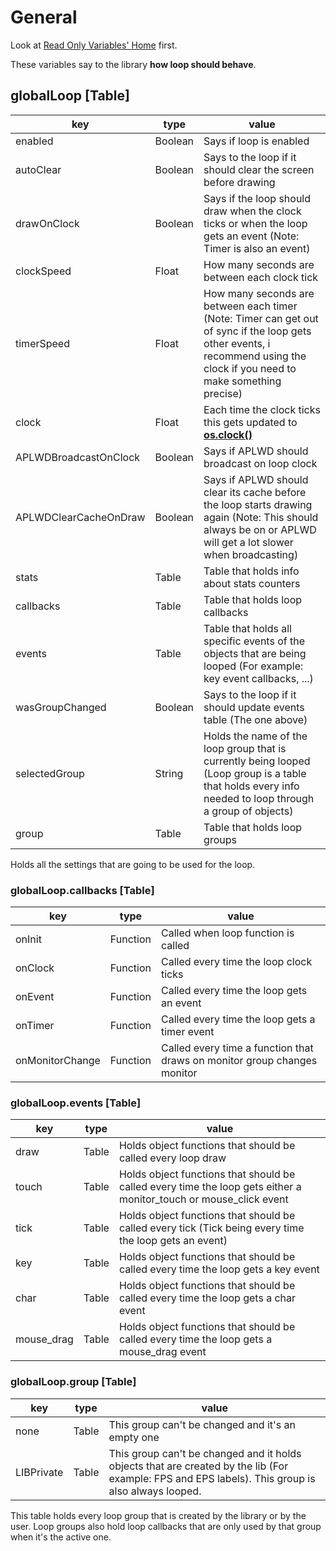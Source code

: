 # General

Look at [Read Only Variables' Home](index.md#general) first.

These variables say to the library **how loop should behave**.

## globalLoop [Table]

| key                   | type    | value                                                                                                                                                                      |
| --------------------- | ------- | -------------------------------------------------------------------------------------------------------------------------------------------------------------------------- |
| enabled               | Boolean | Says if loop is enabled                                                                                                                                                    |
| autoClear             | Boolean | Says to the loop if it should clear the screen before drawing                                                                                                              |
| drawOnClock           | Boolean | Says if the loop should draw when the clock ticks or when the loop gets an event (Note: Timer is also an event)                                                            |
| clockSpeed            | Float   | How many seconds are between each clock tick                                                                                                                               |
| timerSpeed            | Float   | How many seconds are between each timer (Note: Timer can get out of sync if the loop gets other events, i recommend using the clock if you need to make something precise) |
| clock                 | Float   | Each time the clock ticks this gets updated to [**os.clock()**](http://www.computercraft.info/wiki/Os.clock)                                                               |
| APLWDBroadcastOnClock | Boolean | Says if APLWD should broadcast on loop clock                                                                                                                               |
| APLWDClearCacheOnDraw | Boolean | Says if APLWD should clear its cache before the loop starts drawing again (Note: This should always be on or APLWD will get a lot slower when broadcasting)                |
| stats                 | Table   | Table that holds info about stats counters                                                                                                                                 |
| callbacks             | Table   | Table that holds loop callbacks                                                                                                                                            |
| events                | Table   | Table that holds all specific events of the objects that are being looped  (For example: key event callbacks, ...)                                                         |
| wasGroupChanged       | Boolean | Says to the loop if it should update events table (The one above)                                                                                                          |
| selectedGroup         | String  | Holds the name of the loop group that is currently being looped (Loop group is a table that holds every info needed to loop through a group of objects)                    |
| group                 | Table   | Table that holds loop groups                                                                                                                                               |

Holds all the settings that are going to be used for the loop.

### globalLoop.callbacks [Table]

| key             | type     | value                                                                    |
| --------------- | -------- | ------------------------------------------------------------------------ |
| onInit          | Function | Called when loop function is called                                      |
| onClock         | Function | Called every time the loop clock ticks                                   |
| onEvent         | Function | Called every time the loop gets an event                                 |
| onTimer         | Function | Called every time the loop gets a timer event                            |
| onMonitorChange | Function | Called every time a function that draws on monitor group changes monitor |

### globalLoop.events [Table]

| key        | type  | value                                                                                                             |
| ---------- | ----- | ----------------------------------------------------------------------------------------------------------------- |
| draw       | Table | Holds object functions that should be called every loop draw                                                      |
| touch      | Table | Holds object functions that should be called every time the loop gets either a monitor_touch or mouse_click event |
| tick       | Table | Holds object functions that should be called every tick (Tick being every time the loop gets an event)            |
| key        | Table | Holds object functions that should be called every time the loop gets a key event                                 |
| char       | Table | Holds object functions that should be called every time the loop gets a char event                                |
| mouse_drag | Table | Holds object functions that should be called every time the loop gets a mouse_drag event                          |

### globalLoop.group [Table]

| key        | type  | value                                                                                                                                             |
| ---------- | ----- | ------------------------------------------------------------------------------------------------------------------------------------------------- |
| none       | Table | This group can't be changed and it's an empty one                                                                                                 |
| LIBPrivate | Table | This group can't be changed and it holds objects that are created by the lib (For example: FPS and EPS labels). This group is also always looped. |

This table holds every loop group that is created by the library or by the user. Loop groups also hold loop callbacks that are only used by that group when it's the active one.
